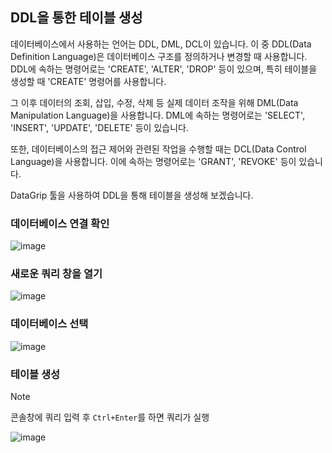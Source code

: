 ## DDL을 통한 테이블 생성

데이터베이스에서 사용하는 언어는 DDL, DML, DCL이 있습니다. 이 중 DDL(Data Definition Language)은 데이터베이스 구조를 정의하거나 변경할 때 사용합니다. DDL에 속하는 명령어로는 'CREATE', 'ALTER', 'DROP' 등이 있으며, 특히 테이블을 생성할 때 'CREATE' 명령어를 사용합니다. 

그 이후 데이터의 조회, 삽입, 수정, 삭제 등 실제 데이터 조작을 위해 DML(Data Manipulation Language)을 사용합니다. DML에 속하는 명령어로는 'SELECT', 'INSERT', 'UPDATE', 'DELETE' 등이 있습니다.

또한, 데이터베이스의 접근 제어와 관련된 작업을 수행할 때는 DCL(Data Control Language)을 사용합니다. 이에 속하는 명령어로는 'GRANT', 'REVOKE' 등이 있습니다.

DataGrip 툴을 사용하여 DDL을 통해 테이블을 생성해 보겠습니다.

### 데이터베이스 연결 확인

![image](https://github.com/velyvelylovely/Database/assets/98696925/a2e01183-6904-4845-97a7-af115ee1a13a)

### 새로운 쿼리 창을 열기

![image](https://github.com/velyvelylovely/Database/assets/98696925/64c905ff-aa36-4318-9fa9-dee8f464b1f4)

### 데이터베이스 선택

![image](https://github.com/velyvelylovely/Database/assets/98696925/f1ffa956-f289-4d22-b2c1-f88f5b7f0b93)

### 테이블 생성

>[!NOTE]
>콘솔창에 쿼리 입력 후 `Ctrl+Enter`를 하면 쿼리가 실행

![image](https://github.com/velyvelylovely/Database/assets/98696925/c945494a-d044-4053-9458-6b564f86e93e)


